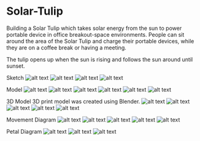 # Solar-Tulip

Building a Solar Tulip which takes solar energy from the sun to power portable device in office breakout-space environments. People can sit around the area of the Solar Tulip and charge their portable devices, while they are on a coffee break or having a meeting.

The tulip opens up when the sun is rising and follows the sun around until sunset.

Sketch
![alt text](/Pre/TeunSketch002.jpg)
![alt text](/Pre/TeunSketch003.jpg)
![alt text](/Pre/TeunSketch004.jpg)
![alt text](/Pre/TeunSketch005.jpg)

Model
![alt text](/Prototype/IMG_3081.JPG)
![alt text](/Prototype/IMG_3085.JPG)
![alt text](/Prototype/IMG_3099.JPG)
![alt text](/Prototype/Prototype.jpg)
![alt text](/Prototype/IMG_3067.JPG)
![alt text](/Prototype/IMG_3079.JPG)

3D Model
3D print model was created using Blender.
![alt text](/3DModelPhotos/model1/png)
![alt text](/3DModelPhotos/model2/png)
![alt text](/3DModelPhotos/model3/png)
![alt text](/3DModelPhotos/model4/png)
![alt text](/3DModelPhotos/model5/png)

Movement Diagram
![alt text](/Blueprints/Movement/_FullMech.jpg)
![alt text](/Blueprints/Movement/UpperMech.jpg)
![alt text](/Blueprints/Movement/UpperMech_LHS.jpg)
![alt text](/Blueprints/Movement/UpperMech_MID.jpg)
![alt text](/Blueprints/Movement/UpperMech_RHS.jpg)

Petal Diagram
![alt text](/Blueprints/Petals/LargePetals.jpg)
![alt text](/Blueprints/Petals/PetalsSizing.jpg)
![alt text](/Blueprints/Petals/SmallPetals.jpg)
